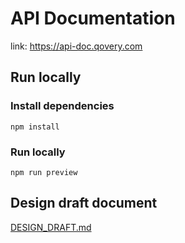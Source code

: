 # API Documentation

link: https://api-doc.qovery.com

## Run locally

### Install dependencies

`npm install`

### Run locally

`npm run preview`

## Design draft document

[DESIGN_DRAFT.md](DESIGN_DRAFT.md)
